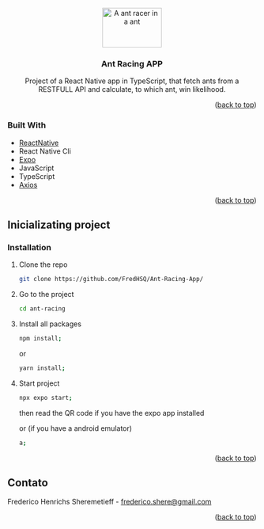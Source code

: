 <div id="top"></div>


<br />
<div align="center">
  <a href="https://reactnative.dev/">
    <img src="https://tecengr.com/BrainTeasers/Images/ant-racing.jpg" alt="A ant racer in a ant" width="120" height="80">
  </a>

<h3 align="center">Ant Racing APP</h3>

  <p align="center">
    Project of a React Native app in TypeScript, that fetch ants from a RESTFULL API and calculate, to which ant, win likelihood.
  </p>
</div>


<p align="right">(<a href="#top">back to top</a>)</p>

### Built With

* [ReactNative](https://reactnative.dev/)
* React Native Cli
* [Expo](https://docs.expo.dev/)
* JavaScript
* TypeScript
* [Axios](https://github.com/axios/axios)


<p align="right">(<a href="#top">back to top</a>)</p>



<!-- GETTING STARTED -->
## Inicializating project

### Installation


1. Clone the repo
   ```sh
   git clone https://github.com/FredHSQ/Ant-Racing-App/
   ```
3. Go to the project
   ```sh
   cd ant-racing
   ```
4. Install all packages
   ```sh
   npm install;
   ```
   or
   ```sh
   yarn install;
   ```
5. Start project
   ```sh
   npx expo start;
   ```
   then 
   read the QR code if you have the expo app installed
   
   or (if you have a android emulator)
   ```sh
   a;
   ```

<p align="right">(<a href="#top">back to top</a>)</p>

<!-- CONTACT -->
## Contato

Frederico Henrichs Sheremetieff - frederico.shere@gmail.com


<p align="right">(<a href="#top">back to top</a>)</p>





<!-- MARKDOWN LINKS & IMAGES -->
<!-- https://www.markdownguide.org/basic-syntax/#reference-style-links -->
[contributors-shield]: https://img.shields.io/github/contributors/github_username/repo_name.svg?style=for-the-badge
[contributors-url]: https://github.com/github_username/repo_name/graphs/contributors
[forks-shield]: https://img.shields.io/github/forks/github_username/repo_name.svg?style=for-the-badge
[forks-url]: https://github.com/github_username/repo_name/network/members
[stars-shield]: https://img.shields.io/github/stars/github_username/repo_name.svg?style=for-the-badge
[stars-url]: https://github.com/github_username/repo_name/stargazers
[issues-shield]: https://img.shields.io/github/issues/github_username/repo_name.svg?style=for-the-badge
[issues-url]: https://github.com/github_username/repo_name/issues
[license-shield]: https://img.shields.io/github/license/github_username/repo_name.svg?style=for-the-badge
[license-url]: https://github.com/github_username/repo_name/blob/master/LICENSE.txt
[linkedin-shield]: https://img.shields.io/badge/-LinkedIn-black.svg?style=for-the-badge&logo=linkedin&colorB=555
[linkedin-url]: https://linkedin.com/in/linkedin_username
[product-screenshot]: images/screenshot.png
